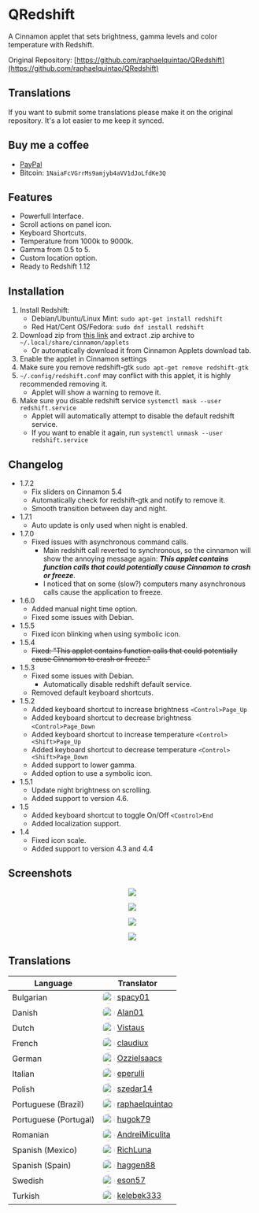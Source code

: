 QRedshift
===
A Cinnamon applet that sets brightness, gamma levels and color temperature with Redshift.

Original Repository: [https://github.com/raphaelquintao/QRedshift](https://github.com/raphaelquintao/QRedshift)

## Translations
If you want to submit some translations please make it on the original repository. It's a lot easier to me keep it synced.

## Buy me a coffee
 - [PayPal](https://www.paypal.com/cgi-bin/webscr?cmd=_s-xclick&hosted_button_id=ZLHQD3GQ5YNR6&source=url)
 - Bitcoin: `1NaiaFcVGrrMs9amjyb4aVV1dJoLfdKe3Q`

## Features
* Powerfull Interface.
* Scroll actions on panel icon.
* Keyboard Shortcuts.
* Temperature from 1000k to 9000k.
* Gamma from 0.5 to 5.
* Custom location option.
* Ready to Redshift 1.12

## Installation
1. Install Redshift:
    - Debian/Ubuntu/Linux Mint: `sudo apt-get install redshift`
    - Red Hat/Cent OS/Fedora: `sudo dnf install redshift`
2. Download zip from [this link](https://cinnamon-spices.linuxmint.com/files/applets/qredshift@quintao.zip) and extract .zip archive to `~/.local/share/cinnamon/applets`
    - Or automatically download it from Cinnamon Applets download tab.
3. Enable the applet in Cinnamon settings
4. Make sure you remove redshift-gtk `sudo apt-get remove redshift-gtk`
5. `~/.config/redshift.conf` may conflict with this applet, it is highly recommended removing it.
    - Applet will show a warning to remove it.
6. Make sure you disable redshift service `systemctl mask --user redshift.service`
    - Applet will automatically attempt to disable the default redshift service.
    - If you want to enable it again, run `systemctl unmask --user redshift.service`

## Changelog
* 1.7.2
    - Fix sliders on Cinnamon 5.4
    - Automatically check for redshift-gtk and notify to remove it.
    - Smooth transition between day and night.
* 1.7.1
    - Auto update is only used when night is enabled.
* 1.7.0
    - Fixed issues with asynchronous command calls.
        - Main redshift call reverted to synchronous, so the cinnamon will show the annoying message again: ***This applet contains function calls that could potentially cause Cinnamon to crash or freeze***.
        - I noticed that on some (slow?) computers many asynchronous calls cause the application to freeze.
* 1.6.0
    - Added manual night time option.
    - Fixed some issues with Debian.
* 1.5.5
    - Fixed icon blinking when using symbolic icon.
* 1.5.4
    - ~~Fixed: "This applet contains function calls that could potentially cause Cinnamon to crash or freeze."~~
* 1.5.3
    - Fixed some issues with Debian.
        - Automatically disable redshift default service.
    - Removed default keyboard shortcuts.
* 1.5.2
    - Added keyboard shortcut to increase brightness `<Control>Page_Up`
    - Added keyboard shortcut to decrease brightness `<Control>Page_Down`
    - Added keyboard shortcut to increase temperature `<Control><Shift>Page_Up`
    - Added keyboard shortcut to decrease temperature `<Control><Shift>Page_Down`
    - Added support to lower gamma.
    - Added option to use a symbolic icon.
* 1.5.1
    - Update night brightness on scrolling.
    - Added support to version 4.6.
* 1.5
    - Added keyboard shortcut to toggle On/Off `<Control>End`
    - Added localization support.
* 1.4
    - Fixed icon scale.
    - Added support to version 4.3 and 4.4

## Screenshots
<span style="display:block; text-align:center">

![](https://raw.githubusercontent.com/raphaelquintao/QRedshift/master/screenshot.png)

![](https://raw.githubusercontent.com/raphaelquintao/QRedshift/master/screenshots/screenshot1.png)

![](https://raw.githubusercontent.com/raphaelquintao/QRedshift/master/screenshots/screenshot2.png)

![](https://raw.githubusercontent.com/raphaelquintao/QRedshift/master/screenshots/screenshot3.png)

</span>

## Translations
| Language              | Translator                                                                                                                                                                                                         |
|-----------------------|--------------------------------------------------------------------------------------------------------------------------------------------------------------------------------------------------------------------|
| Bulgarian             | <a href="https://github.com/spacy01" target="_blank"><img src="https://github.com/spacy01.png" width="25px" style="border-radius: 50%; margin-right:5px; vertical-align: middle;">spacy01</a>                      |
| Danish                | <a href="https://github.com/Alan01" target="_blank"><img src="https://github.com/Alan01.png" width="25px" style="border-radius: 50%; margin-right:5px; vertical-align: middle;">Alan01</a>                         |
| Dutch                 | <a href="https://github.com/Vistaus" target="_blank"><img src="https://github.com/Vistaus.png" width="25px" style="border-radius: 50%; margin-right:5px; vertical-align: middle;">Vistaus</a>                      |
| French                | <a href="https://github.com/claudiux" target="_blank"><img src="https://github.com/claudiux.png" width="25px" style="border-radius: 50%; margin-right:5px; vertical-align: middle;">claudiux</a>                   |
| German                | <a href="https://github.com/OzzieIsaacs" target="_blank"><img src="https://github.com/OzzieIsaacs.png" width="25px" style="border-radius: 50%; margin-right:5px; vertical-align: middle;">OzzieIsaacs</a>          |
| Italian               | <a href="https://github.com/eperulli" target="_blank"><img src="https://github.com/eperulli.png" width="25px" style="border-radius: 50%; margin-right:5px; vertical-align: middle;">eperulli</a>                   |
| Polish                | <a href="https://github.com/szedar14" target="_blank"><img src="https://github.com/szedar14.png" width="25px" style="border-radius: 50%; margin-right:5px; vertical-align: middle;">szedar14</a>                   |
| Portuguese (Brazil)   | <a href="https://github.com/raphaelquintao" target="_blank"><img src="https://github.com/raphaelquintao.png" width="25px" style="border-radius: 50%; margin-right:5px; vertical-align: middle;">raphaelquintao</a> |
| Portuguese (Portugal) | <a href="https://github.com/hugok79" target="_blank"><img src="https://github.com/hugok79.png" width="25px" style="border-radius: 50%; margin-right:5px; vertical-align: middle;">hugok79</a>                      |
| Romanian              | <a href="https://github.com/AndreiMiculita" target="_blank"><img src="https://github.com/AndreiMiculita.png" width="25px" style="border-radius: 50%; margin-right:5px; vertical-align: middle;">AndreiMiculita</a> |
| Spanish (Mexico)      | <a href="https://github.com/RichLuna" target="_blank"><img src="https://github.com/RichLuna.png" width="25px" style="border-radius: 50%; margin-right:5px; vertical-align: middle;">RichLuna</a>                   |
| Spanish (Spain)       | <a href="https://github.com/haggen88" target="_blank"><img src="https://github.com/haggen88.png" width="25px" style="border-radius: 50%; margin-right:5px; vertical-align: middle;">haggen88</a>                   |
| Swedish               | <a href="https://github.com/eson57" target="_blank"><img src="https://github.com/eson57.png" width="25px" style="border-radius: 50%; margin-right:5px; vertical-align: middle;">eson57</a>                         |
| Turkish               | <a href="https://github.com/kelebek333" target="_blank"><img src="https://github.com/kelebek333.png" width="25px" style="border-radius: 50%; margin-right:5px; vertical-align: middle;">kelebek333</a>             |
